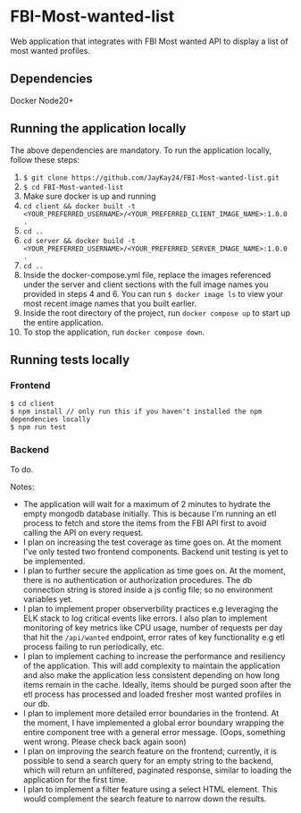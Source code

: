 # FBI-Most-wanted-list
Web application that integrates with FBI Most wanted API to display a list of most wanted profiles.

## Dependencies
Docker
Node20+

## Running the application locally
The above dependencies are mandatory. To run the application locally, follow these steps:

1. `$ git clone https://github.com/JayKay24/FBI-Most-wanted-list.git`
2. `$ cd FBI-Most-wanted-list`
3. Make sure docker is up and running
4. `cd client && docker built -t <YOUR_PREFERRED_USERNAME>/<YOUR_PREFERRED_CLIENT_IMAGE_NAME>:1.0.0 .`
5. `cd ..`
6. `cd server && docker build -t <YOUR_PREFERRED_USERNAME>/<YOUR_PREFERRED_SERVER_IMAGE_NAME>:1.0.0 .`
7. `cd ..`
8. Inside the docker-compose.yml file, replace the images referenced under the server and client sections with the full image names you provided in steps 4 and 6. You can run `$ docker image ls` to view your most recent image names that you built earlier.
9. Inside the root directory of the project, run `docker compose up` to start up the entire application.
10. To stop the application, run `docker compose down`.

## Running tests locally

### Frontend
```
$ cd client
$ npm install // only run this if you haven't installed the npm  dependencies locally
$ npm run test
```

### Backend
To do.

Notes:

* The application will wait for a maximum of 2 minutes to hydrate the empty mongodb database initially. This is because I'm running an etl process to fetch and store the items from the FBI API first to avoid calling the API on every request.
* I plan on increasing the test coverage as time goes on. At the moment I've only tested two frontend components. Backend unit testing is yet to be implemented.
* I plan to further secure the application as time goes on. At the moment, there is no authentication or authorization procedures. The db connection string is stored inside a js config file; so no environment variables yet.
* I plan to implement proper observerbility practices e.g leveraging the ELK stack to log critical events like errors. I also plan to implement monitoring of key metrics like CPU usage, number of requests per day that hit the `/api/wanted` endpoint, error rates of key functionality e.g etl process failing to run periodically, etc.
* I plan to implement caching to increase the performance and resiliency of the application. This will add complexity to maintain the application and also make the application less consistent depending on how long items remain in the cache. Ideally, items should be purged soon after the etl process has processed and loaded fresher most wanted profiles in our db.
* I plan to implement more detailed error boundaries in the frontend. At the moment, I have implemented a global error boundary wrapping the entire component tree with a general error message. (Oops, something went wrong. Please check back again soon)
* I plan on improving the search feature on the frontend; currently, it is possible to send a search query for an empty string to the backend, which will return an unfiltered, paginated response, similar to loading the application for the first time.
* I plan to implement a filter feature using a select HTML element. This would complement the search feature to narrow down the results.
